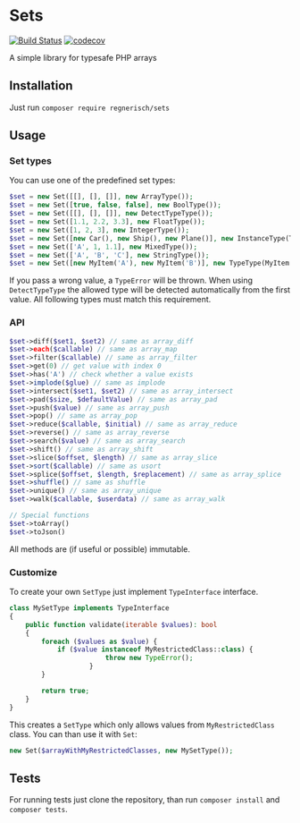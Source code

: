 # Sets
[![Build Status](https://travis-ci.org/regnerisch/sets.svg?branch=master)](https://travis-ci.org/regnerisch/sets)
[![codecov](https://codecov.io/gh/regnerisch/sets/branch/master/graph/badge.svg)](https://codecov.io/gh/regnerisch/sets)

A simple library for typesafe PHP arrays 

## Installation
Just run `composer require regnerisch/sets`

## Usage
### Set types
You can use one of the predefined set types:
```php
$set = new Set([[], [], []], new ArrayType());
$set = new Set([true, false, false], new BoolType());
$set = new Set([[], [], []], new DetectTypeType());
$set = new Set([1.1, 2.2, 3.3], new FloatType());
$set = new Set([1, 2, 3], new IntegerType());
$set = new Set([new Car(), new Ship(), new Plane()], new InstanceType(Transport::class));
$set = new Set(['A', 1, 1.1], new MixedType());
$set = new Set(['A', 'B', 'C'], new StringType());
$set = new Set([new MyItem('A'), new MyItem('B')], new TypeType(MyItem::class));
```
If you pass a wrong value, a `TypeError` will be thrown.
When using `DetectTypeType` the allowed type will be detected automatically from the first value. All following types must match this requirement.

### API
```php
$set->diff($set1, $set2) // same as array_diff
$set->each($callable) // same as array_map
$set->filter($callable) // same as array_filter
$set->get(0) // get value with index 0
$set->has('A') // check whether a value exists
$set->implode($glue) // same as implode
$set->intersect($set1, $set2) // same as array_intersect
$set->pad($size, $defaultValue) // same as array_pad
$set->push($value) // same as array_push
$set->pop() // same as array_pop
$set->reduce($callable, $initial) // same as array_reduce
$set->reverse() // same as array_reverse
$set->search($value) // same as array_search
$set->shift() // same as array_shift
$set->slice($offset, $length) // same as array_slice
$set->sort($callable) // same as usort
$set->splice($offset, $length, $replacement) // same as array_splice
$set->shuffle() // same as shuffle
$set->unique() // same as array_unique
$set->walk($callable, $userdata) // same as array_walk

// Special functions
$set->toArray()
$set->toJson()
```
All methods are (if useful or possible) immutable.

### Customize
To create your own `SetType` just implement `TypeInterface` interface. 
```php
class MySetType implements TypeInterface
{
	public function validate(iterable $values): bool
	{
		foreach ($values as $value) {
			if ($value instanceof MyRestrictedClass::class) {
                		throw new TypeError();
            		}
		}

		return true;
	}
}
```
This creates a `SetType` which only allows values from `MyRestrictedClass` class. You can than use it with `Set`:
```php
new Set($arrayWithMyRestrictedClasses, new MySetType());
```

## Tests
For running tests just clone the repository, than run `composer install` and `composer tests`.
